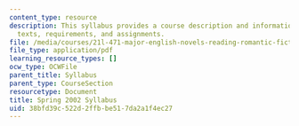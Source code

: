 ```yaml
---
content_type: resource
description: This syllabus provides a course description and information on course
  texts, requirements, and assignments.
file: /media/courses/21l-471-major-english-novels-reading-romantic-fiction-spring-2002/38bfd39c522d2ffbbe517da2a1f4ec27_21L471__syllabus.pdf
file_type: application/pdf
learning_resource_types: []
ocw_type: OCWFile
parent_title: Syllabus
parent_type: CourseSection
resourcetype: Document
title: Spring 2002 Syllabus
uid: 38bfd39c-522d-2ffb-be51-7da2a1f4ec27
---
```


